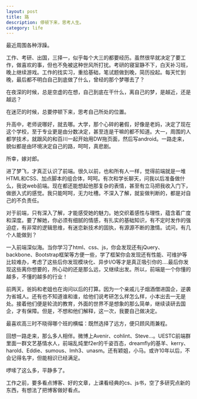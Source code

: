 ```yaml
---
layout: post
title: 路
description: 停顿下来，思考人生。
category: life
---
```


最近周围各种浮躁。

工作、考研、出国，三择一，似乎每个大三的都要经历。虽然很早就决定了要工作，做喜欢的事，但也不免被这种世风所打扰。考研的寝室静不下，白天补习班，晚上继续游戏。工作的找实习，重拾基础，笔试题做到晚，简历投起。每天忙到晚，最后都不明白自己到底做了什么，曾经的那个梦哪去了？

在夜深的时候，总是空虚的在想，自己到底在干什么，离自己的梦，是越近，还是越远？

在迷茫的时候，总要停顿下来，思考自己所处的位置。

升高中，老师说哪好，就去哪。大学，那个心碎的暑假，好像是老妈，决定了现在这个学校，至于专业更是由分数决定，甚至连是干嘛的都不知道。大一，周围的人都学技术，就跟风的和百川一起开始用DW拖页面，然后写android。一路走来，貌似都是由环境决定自己的路，呵呵，真悲剧。

所幸，嫁对郎。

进了梦飞，才真正认识了前端。很久以前，也和所有人一样，觉得前端就是一堆HTML和CSS、加点脚本的组合体，呵呵。有次和学长聊天，问我以后准备做什么，我说web前端。现在都还能想起他那复杂的表情，甚至有立马把我收入门下，做嵌入式的感觉。我只能呵呵，无力吐槽。不深入了解，就妄做判断的，都是对自己的不负责任。

对于前端，只有深入了解，才能感受她的魅力。她交织着感性与理性，蕴含着广度和深度。要了解她，你必须有细腻的情感，有扎实的基础知识，有不定时发作的强迫症，有非常的逻辑思维，有迷恋新技术的固执，有源源不断的激情。试问，有几个人能做到？

一入前端深似海。当你学习了html、css、js，你会发现还有jQuery、backbone、Bootstrap框架等方便一些，学了框架你会发现还有性能、可维护等比较难办，考虑了这些后你发现模块化、异步I/O等才是真正吸引你的....最后你发现这些离你想要的，所心动的还是那么远，又继续出发。所以，前端是一个你懂的越多，不懂的越多的行业！

前两天，爸妈和老姐也在询问以后的打算。因为一个亲戚儿子烟酒僧进国企，逆袭为省城人。还有也不知道谁和谁，给他们说考研怎么样怎么样，小本出去一无是处。接着他们便是轮流的教育，外面的世界不是想象的那么简单，继续读研去国企，才有保障。但是，不想和他们解释，这一次，我要自己做决定。

最喜欢高三时不晓得哪个班的横幅：既然选择了远方，便只顾风雨兼程。

回想一路走来，那么多人相伴。微博上Avenir、cohlint、Steve...。UESTC前端群里面一群文艺基情水人，前端乱炖里f2er的千姿百态，dreamfly的基羊、kerry、harold、Eddie、sumous、lmh3、unasm。还有颖姐，小马。或许10年以后，不会记得名字，但能相识已经满足。

啰嗦了这么多，平静多了。

工作之前，要多看点博客、好的文章，上课看经典的cs、js书，空了多研究点新的东西，有想法了把博客做好看点。
